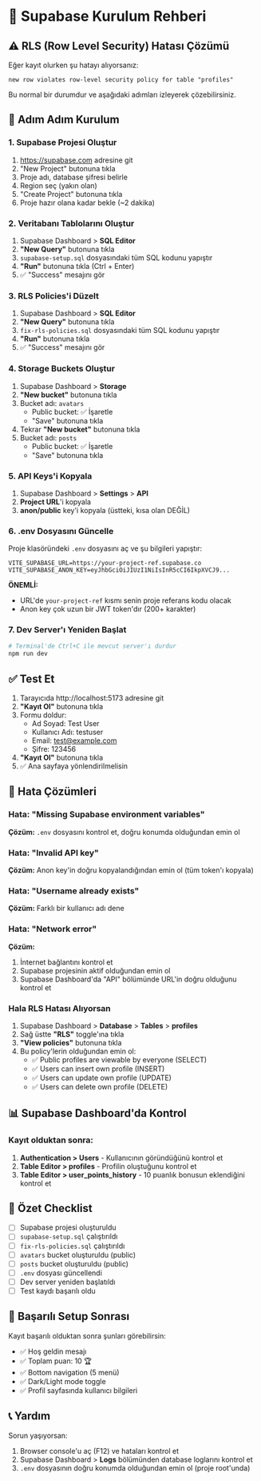 # 🔧 Supabase Kurulum Rehberi

## ⚠️ RLS (Row Level Security) Hatası Çözümü

Eğer kayıt olurken şu hatayı alıyorsanız:
```
new row violates row-level security policy for table "profiles"
```

Bu normal bir durumdur ve aşağıdaki adımları izleyerek çözebilirsiniz.

## 📝 Adım Adım Kurulum

### 1. Supabase Projesi Oluştur
1. https://supabase.com adresine git
2. "New Project" butonuna tıkla
3. Proje adı, database şifresi belirle
4. Region seç (yakın olan)
5. "Create Project" butonuna tıkla
6. Proje hazır olana kadar bekle (~2 dakika)

### 2. Veritabanı Tablolarını Oluştur
1. Supabase Dashboard > **SQL Editor**
2. **"New Query"** butonuna tıkla
3. `supabase-setup.sql` dosyasındaki tüm SQL kodunu yapıştır
4. **"Run"** butonuna tıkla (Ctrl + Enter)
5. ✅ "Success" mesajını gör

### 3. RLS Policies'i Düzelt
1. Supabase Dashboard > **SQL Editor**
2. **"New Query"** butonuna tıkla
3. `fix-rls-policies.sql` dosyasındaki tüm SQL kodunu yapıştır
4. **"Run"** butonuna tıkla
5. ✅ "Success" mesajını gör

### 4. Storage Buckets Oluştur
1. Supabase Dashboard > **Storage**
2. **"New bucket"** butonuna tıkla
3. Bucket adı: `avatars`
   - Public bucket: ✅ İşaretle
   - "Save" butonuna tıkla
4. Tekrar **"New bucket"** butonuna tıkla
5. Bucket adı: `posts`
   - Public bucket: ✅ İşaretle
   - "Save" butonuna tıkla

### 5. API Keys'i Kopyala
1. Supabase Dashboard > **Settings** > **API**
2. **Project URL**'i kopyala
3. **anon/public** key'i kopyala (üstteki, kısa olan DEĞİL)

### 6. .env Dosyasını Güncelle
Proje klasöründeki `.env` dosyasını aç ve şu bilgileri yapıştır:

```env
VITE_SUPABASE_URL=https://your-project-ref.supabase.co
VITE_SUPABASE_ANON_KEY=eyJhbGciOiJIUzI1NiIsInR5cCI6IkpXVCJ9...
```

**ÖNEMLİ:** 
- URL'de `your-project-ref` kısmı senin proje referans kodu olacak
- Anon key çok uzun bir JWT token'dır (200+ karakter)

### 7. Dev Server'ı Yeniden Başlat
```bash
# Terminal'de Ctrl+C ile mevcut server'ı durdur
npm run dev
```

## ✅ Test Et

1. Tarayıcıda http://localhost:5173 adresine git
2. **"Kayıt Ol"** butonuna tıkla
3. Formu doldur:
   - Ad Soyad: Test User
   - Kullanıcı Adı: testuser
   - Email: test@example.com
   - Şifre: 123456
4. **"Kayıt Ol"** butonuna tıkla
5. ✅ Ana sayfaya yönlendirilmelisin

## 🐛 Hata Çözümleri

### Hata: "Missing Supabase environment variables"
**Çözüm:** `.env` dosyasını kontrol et, doğru konumda olduğundan emin ol

### Hata: "Invalid API key"
**Çözüm:** Anon key'in doğru kopyalandığından emin ol (tüm token'ı kopyala)

### Hata: "Username already exists"
**Çözüm:** Farklı bir kullanıcı adı dene

### Hata: "Network error"
**Çözüm:** 
1. İnternet bağlantını kontrol et
2. Supabase projesinin aktif olduğundan emin ol
3. Supabase Dashboard'da "API" bölümünde URL'in doğru olduğunu kontrol et

### Hala RLS Hatası Alıyorsan
1. Supabase Dashboard > **Database** > **Tables** > **profiles**
2. Sağ üstte **"RLS"** toggle'ına tıkla
3. **"View policies"** butonuna tıkla
4. Bu policy'lerin olduğundan emin ol:
   - ✅ Public profiles are viewable by everyone (SELECT)
   - ✅ Users can insert own profile (INSERT)
   - ✅ Users can update own profile (UPDATE)
   - ✅ Users can delete own profile (DELETE)

## 📊 Supabase Dashboard'da Kontrol

### Kayıt olduktan sonra:
1. **Authentication > Users** - Kullanıcının göründüğünü kontrol et
2. **Table Editor > profiles** - Profilin oluştuğunu kontrol et
3. **Table Editor > user_points_history** - 10 puanlık bonusun eklendiğini kontrol et

## 🎯 Özet Checklist

- [ ] Supabase projesi oluşturuldu
- [ ] `supabase-setup.sql` çalıştırıldı
- [ ] `fix-rls-policies.sql` çalıştırıldı
- [ ] `avatars` bucket oluşturuldu (public)
- [ ] `posts` bucket oluşturuldu (public)
- [ ] `.env` dosyası güncellendi
- [ ] Dev server yeniden başlatıldı
- [ ] Test kaydı başarılı oldu

## 🚀 Başarılı Setup Sonrası

Kayıt başarılı olduktan sonra şunları görebilirsin:
- ✅ Hoş geldin mesajı
- ✅ Toplam puan: 10 🏆
- ✅ Bottom navigation (5 menü)
- ✅ Dark/Light mode toggle
- ✅ Profil sayfasında kullanıcı bilgileri

## 📞 Yardım

Sorun yaşıyorsan:
1. Browser console'u aç (F12) ve hataları kontrol et
2. Supabase Dashboard > **Logs** bölümünden database loglarını kontrol et
3. `.env` dosyasının doğru konumda olduğundan emin ol (proje root'unda)